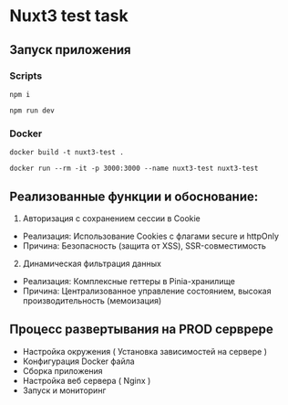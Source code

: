 # Nuxt3 test task

## Запуск приложения

### Scripts

```
npm i
```

```
npm run dev
```

### Docker

```
docker build -t nuxt3-test .
```

```
docker run --rm -it -p 3000:3000 --name nuxt3-test nuxt3-test
```

## Реализованные функции и обоснование:

1. Авторизация с сохранением сессии в Cookie
 - Реализация: Использование Cookies с флагами secure и httpOnly
 - Причина: Безопасность (защита от XSS), SSR-совместимость
2. Динамическая фильтрация данных
 - Реализация: Комплексные геттеры в Pinia-хранилище
 - Причина: Централизованное управление состоянием, высокая производительность (мемоизация)

## Процесс развертывания на PROD серврере

 - Настройка окружения ( Установка зависимостей на сервере )
 - Конфигурация Docker файла
 - Сборка приложения
 - Настройка веб сервера ( Nginx )
 - Запуск и мониторинг
